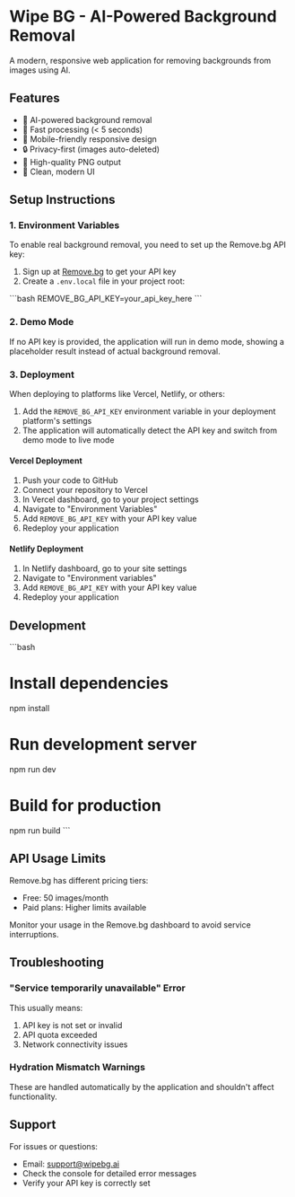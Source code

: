 # Wipe BG - AI-Powered Background Removal

A modern, responsive web application for removing backgrounds from images using AI.

## Features

- 🤖 AI-powered background removal
- 🚀 Fast processing (< 5 seconds)
- 📱 Mobile-friendly responsive design
- 🔒 Privacy-first (images auto-deleted)
- 💾 High-quality PNG output
- 🎨 Clean, modern UI

## Setup Instructions

### 1. Environment Variables

To enable real background removal, you need to set up the Remove.bg API key:

1. Sign up at [Remove.bg](https://www.remove.bg/api) to get your API key
2. Create a `.env.local` file in your project root:

\`\`\`bash
REMOVE_BG_API_KEY=your_api_key_here
\`\`\`

### 2. Demo Mode

If no API key is provided, the application will run in demo mode, showing a placeholder result instead of actual background removal.

### 3. Deployment

When deploying to platforms like Vercel, Netlify, or others:

1. Add the `REMOVE_BG_API_KEY` environment variable in your deployment platform's settings
2. The application will automatically detect the API key and switch from demo mode to live mode

#### Vercel Deployment

1. Push your code to GitHub
2. Connect your repository to Vercel
3. In Vercel dashboard, go to your project settings
4. Navigate to "Environment Variables"
5. Add `REMOVE_BG_API_KEY` with your API key value
6. Redeploy your application

#### Netlify Deployment

1. In Netlify dashboard, go to your site settings
2. Navigate to "Environment variables"
3. Add `REMOVE_BG_API_KEY` with your API key value
4. Redeploy your application

## Development

\`\`\`bash
# Install dependencies
npm install

# Run development server
npm run dev

# Build for production
npm run build
\`\`\`

## API Usage Limits

Remove.bg has different pricing tiers:
- Free: 50 images/month
- Paid plans: Higher limits available

Monitor your usage in the Remove.bg dashboard to avoid service interruptions.

## Troubleshooting

### "Service temporarily unavailable" Error

This usually means:
1. API key is not set or invalid
2. API quota exceeded
3. Network connectivity issues

### Hydration Mismatch Warnings

These are handled automatically by the application and shouldn't affect functionality.

## Support

For issues or questions:
- Email: support@wipebg.ai
- Check the console for detailed error messages
- Verify your API key is correctly set

